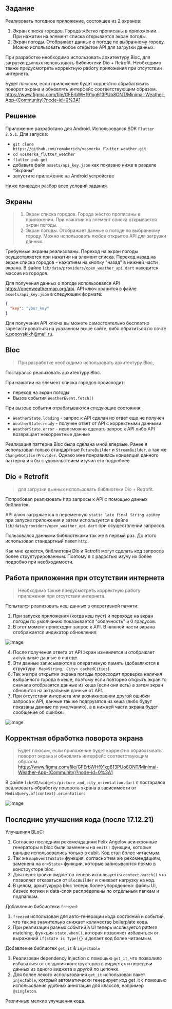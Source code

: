 ## Задание

Реализовать погодное приложение, состоящее из 2 экранов:
1. Экран списка городов. Города жёстко прописаны в приложении. При нажатии на элемент списка открывается экран погоды.
2. Экран погоды. Отображает данные о погоде по выбранному городу. Можно использовать любое открытое API для загрузки данных.

При разработке необходимо использовать архитектуру Bloc, для загрузки дынных использовать библиотеки Dio + Retrofit. Необходимо также предусмотреть корректную работу приложения при отсутствии интернета.

Будет плюсом, если приложение будет корректно обрабатывать поворот экрана и обновлять интерфейс соответствующим образом.
https://www.figma.com/file/GFErbWHf91xg613PUo8ONT/Minimal-Weather-App-(Community)?node-id=0%3A1

## Решение
Приложение разработано для Android. Использовался SDK `Flutter 2.5.1`. Для запуска:
- `git clone https://github.com/remakerich/vosmerka_flutter_weather.git`
- `cd vosmerka_flutter_weather`
- `flutter pub get`
- добавьте файл `assets/api_key.json` как показано ниже в разделе "Экраны"
- запустите приложение на Android устройстве

Ниже приведен разбор всех условий задания.

## Экраны

> 1. Экран списка городов. Города жёстко прописаны в приложении. При нажатии на элемент списка открывается экран погоды. 
> 2. Экран погоды. Отображает данные о погоде по выбранному городу. Можно использовать любое открытое API для загрузки данных.

Требуемые экраны реализованы. Переход на экран погоды осуществляется при нажатии на элемент списка. Переход назад на экран списка городов - нажатием на кнопку "назад" в нижней части экрана.
   В файле `lib/data/providers/open_weather_api.dart` находится массив из городов.

Для получения данных о погоде использовался API https://openweathermap.org/api.
   API ключ хранится в файле `assets/api_key.json` в следующем формате:

```json
{
  "key": "your_key"
}
```

Для получения API ключа вы можете самостоятельно бесплатно зарегистироваться на указанном выше сайте, либо обратиться по почте k.popovskikh@mail.ru.

## Bloc
> При разработке необходимо использовать архитектуру Bloc,

Постарался реализовать архитектуру Bloc.

При нажатии на элемент списка городов проиcходит:

- переход на экран погоды
- Вызов события `WeatherEvent.fetch()`

При вызове события отрабатываются следующие состояния:

- `WeatherState.loading` - запрос к API сделан но ответ еще не получен
- `WeatherState.ready` - получен ответ от API с корректными данными
- `WeatherState.error` - невозможно сделать запрос к API либо API возвращает некорректные данные

Реализация паттерна Bloc была сделана мной впервые. Ранее я использовал только стандартные `FutureBuilder` и `StreamBuilder`, а так же `ChangeNotifierProvider`. Однако мне понравилась концепция данного паттерна и я бы с удовольствием изучил его подробнее.
## Dio + Retrofit
> для загрузки дынных использовать библиотеки Dio + Retrofit.

Попробовал реализовать http запросы к API с помощью данных библиотек.

API ключ загружается в переменную `static late final String apiKey` при запуске приложения и затем используется в файле `lib/data/providers/open_weather_api.dart` при осуществлении запросов.

Пользовался данными библиотеками так же в первый раз. До этого использовал стандартный пакет `http`. 

Как мне кажется, библиотеки Dio и Retrofit могут сделать код запросов более структурированным. Поэтому я с радостью изучу их более подробно при необходимости.

## Работа приложения при отсутствии интернета
> Необходимо также предусмотреть корректную работу приложения при отсутствии интернета.

Попытался реализовать кеш данных в оперативной памяти:

1. При запуске приложения (когда кеш пуст) и переходе на экран погоды по умолчанию показывается "облачность" и 0 градусов.
2. В этот момент происходит запрос к API. В нижней части экрана отображается индикатор обновления:

![image](https://user-images.githubusercontent.com/85007290/146403654-aa8b5bb1-9cef-4371-af30-daa0541fa6d7.png)

4. После получения ответа от API экран изменяется и отображает актуальные данные о погоде.
5. Эти данные записываются в оперативную память (добавляются в структуру ` Map<String, City> cachedCities`).
6. Так же при открытии экрана погоды происходит проверка наличия выбранного города в кеше, поэтому если повторно открыть экран то сначала отобразятся данные из кеша (если они есть) а затем экран обновится на актуальные данные от API.
7. При отсутствии интернета или возникновении другой ошибки запроса к API, данные так же подгрузятся из кеша (либо будут показаны данные по умолчанию), а в нижней части экрана будет сообщение об ошибке:

![image](https://user-images.githubusercontent.com/85007290/146402701-75b9abb2-fbbe-4cdb-82ec-66129e769b88.png)

## Корректная обработка поворота экрана
> Будет плюсом, если приложение будет корректно обрабатывать поворот экрана и обновлять интерфейс соответствующим образом. https://www.figma.com/file/GFErbWHf91xg613PUo8ONT/Minimal-Weather-App-(Community)?node-id=0%3A1

В файле `lib/UI/widgets/picture_and_city_orientation.dart` я постарался реализовать обработку поворота экрана в зависимости от `MediaQuery.of(context).orientation`:

![image](https://user-images.githubusercontent.com/85007290/146358156-3bbbc48c-088d-433b-abf3-c2c3e0179a99.png)

## Последние улучшения кода (после 17.12.21)

Улучшения BLoC:
 
1. Согласно последним рекомендациям Felix Angelov асинхронные генераторы в bloc были заменены на `emit()` функции, которые раньше использовались только в cubit. Код стал более читаемым.
2. Так же `mapEventToState` функция, согласно тем же рекомендациям, заменена на `on<State>` функции, которые записываются прямо в конструкторе bloc. 
3. Для перестройки виджетов теперь используется `context.watch()` что позволяет отказаться от `BlocBuilder` и снижает нагрузку на код.
4. В целом, архитукрура bloc теперь более упорядочена: файлы UI, бизнес логики и data-слоя распределены по отдельным папкам и подпапкам.

Добавление библиотеки `freezed`:

1. `freezed` использован для авто-генерации кода состояний и событий, что так же значительно снижает количество boilerplate кода.
2. При реализации разных событий в UI теперь исользуется pattern matching, функция `state.when()`, которая позволяет избавиться от выражений `if(state is Type){}` и делает код более читаемым.

Добавление библиотек `get_it` & `injectable`
1. Реализован dependency injection с помощью `get_it`, что позволило избаваться от создания конструкторов в виджетах и передачи данных из одного виджета в другой по цепочке.
2. Для более лекого использования `get_it` использован пакет `injectable`, который автоматически генерирует код get_it с помощью использования удобных аннотаций для классов, например `@singleton`.

Различные мелкие улучшения кода.
